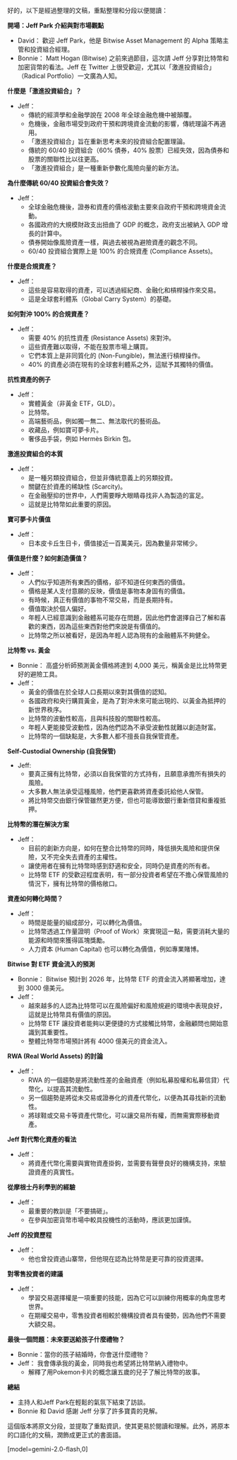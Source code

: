 好的，以下是經過整理的文稿，重點整理和分段以便閱讀：

**開場：Jeff Park 介紹與對市場觀點**

*   David： 歡迎 Jeff Park，他是 Bitwise Asset Management 的 Alpha 策略主管和投資組合經理。
*   Bonnie： Matt Hogan (Bitwise) 之前來過節目，這次請 Jeff 分享對比特幣和加密貨幣的看法。Jeff 在 Twitter 上很受歡迎，尤其以「激進投資組合」（Radical Portfolio）一文廣為人知。

**什麼是「激進投資組合」？**

*   Jeff：
    *   傳統的經濟學和金融學說在 2008 年全球金融危機中被顛覆。
    *   危機後，金融市場受到政府干預和跨境資金流動的影響，傳統理論不再適用。
    *   「激進投資組合」旨在重新思考未來的投資組合配置理論。
    *   傳統的 60/40 投資組合（60% 債券，40% 股票）已經失效，因為債券和股票的關聯性比以往更高。
    *   「激進投資組合」是一種重新參數化風險向量的新方法。

**為什麼傳統 60/40 投資組合會失效？**

*   Jeff：
    *   全球金融危機後，證券和資產的價格波動主要來自政府干預和跨境資金流動。
    *   各國政府的大規模財政支出扭曲了 GDP 的概念，政府支出被納入 GDP 增長的計算中。
    *   債券開始像風險資產一樣，與過去被視為避險資產的觀念不同。
    *   60/40 投資組合實際上是 100% 的合規資產 (Compliance Assets)。

**什麼是合規資產？**

*   Jeff：
    *   這些是容易取得的資產，可以透過經紀商、金融化和槓桿操作來交易。
    *   這是全球套利體系（Global Carry System）的基礎。

**如何對沖 100% 的合規資產？**

*   Jeff：
    *   需要 40% 的抗性資產 (Resistance Assets) 來對沖。
    *   這些資產難以取得，不能在股票市場上購買。
    *   它們本質上是非同質化的 (Non-Fungible)，無法進行槓桿操作。
    *   40% 的資產必須在現有的全球套利體系之外，這賦予其獨特的價值。

**抗性資產的例子**

*   Jeff：
    *   實體黃金（非黃金 ETF，GLD）。
    *   比特幣。
    *   高端藝術品，例如獨一無二、無法取代的藝術品。
    *   收藏品，例如寶可夢卡片。
    *   奢侈品手袋，例如 Hermès Birkin 包。

**激進投資組合的本質**

*   Jeff：
    *   是一種另類投資組合，但並非傳統意義上的另類投資。
    *   關鍵在於資產的稀缺性 (Scarcity)。
    *   在金融壓抑的世界中，人們需要睜大眼睛尋找非人為製造的富足。
    *   這就是比特幣如此重要的原因。

**寶可夢卡片價值**

*   Jeff：
    *   日本皮卡丘生日卡，價值接近一百萬美元，因為數量非常稀少。

**價值是什麼？如何創造價值？**

*   Jeff：
    *   人們似乎知道所有東西的價格，卻不知道任何東西的價值。
    *   價格是某人支付意願的反映，價值是事物本身固有的價值。
    *   有時候，真正有價值的事物不常交易，而是長期持有。
    *   價值取決於個人偏好。
    *   年輕人已經意識到金融體系可能存在問題，因此他們會選擇自己了解和喜歡的東西，因為這些東西對他們來說是有價值的。
    *   比特幣之所以被看好，是因為年輕人認為現有的金融體系不夠健全。

**比特幣 vs. 黃金**

*   Bonnie： 高盛分析師預測黃金價格將達到 4,000 美元，稱黃金是比比特幣更好的避險工具。
*   Jeff：
    *   黃金的價值在於全球人口長期以來對其價值的認知。
    *   各國政府和央行購買黃金，是為了對沖未來可能出現的、以黃金為抵押的新世界秩序。
    *   比特幣的波動性較高，且與科技股的關聯性較高。
    *   年輕人更能接受波動性，因為他們認為不承受波動性就難以創造財富。
    *   比特幣的一個缺點是，大多數人都不擅長自我保管資產。

**Self-Custodial Ownership (自我保管)**

*   Jeff:
    *  要真正擁有比特幣，必須以自我保管的方式持有，且願意承擔所有損失的風險。
    *  大多數人無法承受這種風險，他們更喜歡將資產委託給他人保管。
    *  將比特幣交由銀行保管雖然更方便，但也可能導致銀行重新借貸和重複抵押。

**比特幣的潛在解決方案**

*   Jeff：
    *   目前的創新方向是，如何在整合比特幣的同時，降低損失風險和提供保險，又不完全失去資產的主權性。
    *   讓使用者在擁有比特幣時感到舒適和安全，同時仍是資產的所有者。
    *   比特幣 ETF 的受歡迎程度表明，有一部分投資者希望在不擔心保管風險的情況下，擁有比特幣的價格敞口。

**資產如何轉化時間？**

*   Jeff：
    *   時間是能量的組成部分，可以轉化為價值。
    *   比特幣透過工作量證明（Proof of Work）來實現這一點，需要消耗大量的能源和時間來獲得區塊獎勵。
    *   人力資本 (Human Capital) 也可以轉化為價值，例如專業賭博。

**Bitwise 對 ETF 資金流入的預測**

*   Bonnie： Bitwise 預計到 2026 年，比特幣 ETF 的資金流入將顯著增加，達到 3000 億美元。
*   Jeff：
    *   越來越多的人認為比特幣可以在風險偏好和風險規避的環境中表現良好，這就是比特幣具有價值的原因。
    *   比特幣 ETF 讓投資者能夠以更便捷的方式接觸比特幣，金融顧問也開始意識到其重要性。
    *   整體比特幣市場預計將有 4000 億美元的資金流入。

**RWA (Real World Assets) 的討論**

*   Jeff：
    *   RWA 的一個趨勢是將流動性差的金融資產（例如私募股權和私募信貸）代幣化，以提高其流動性。
    *   另一個趨勢是將從未交易或證券化的資產代幣化，以便為其尋找新的流動性。
    *   將球鞋或交易卡等資產代幣化，可以讓交易所有權，而無需實際移動資產。

**Jeff 對代幣化資產的看法**

*   Jeff：
    *   將資產代幣化需要與實物資產掛鉤，並需要有聲譽良好的機構支持，來驗證資產的真實性。

**從摩根士丹利學到的經驗**

*   Jeff：
    *   最重要的教訓是「不要搞砸」。
    *   在參與加密貨幣市場中較具投機性的活動時，應該更加謹慎。

**Jeff 的投資歷程**

*   Jeff：
    *   他也曾投資過山寨幣，但他現在認為比特幣是更可靠的投資選擇。

**對零售投資者的建議**

*   Jeff：
    *   學習交易選擇權是一項重要的技能，因為它可以訓練你用概率的角度思考世界。
    *   在期權交易中，零售投資者相較於機構投資者具有優勢，因為他們不需要大額交易。

**最後一個問題：未來要送給孩子什麼禮物？**

*   Bonnie：當你的孩子結婚時，你會送什麼禮物？
*   Jeff： 我會傳承我的黃金，同時我也希望將比特幣納入禮物中。
    *   解釋了用Pokemon卡片的概念讓五歲的兒子了解比特幣的故事。

**總結**
* 主持人和Jeff Park在輕鬆的氣氛下結束了訪談。
* Bonnie 和 David 感謝 Jeff 分享了許多寶貴的見解。

這個版本將原文分段，並提取了重點資訊，使其更易於閱讀和理解。此外，將原本的口語化的文稿，潤飾成更正式的書面語。

[model=gemini-2.0-flash,0]
